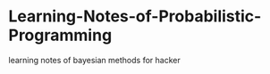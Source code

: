 Learning-Notes-of-Probabilistic-Programming
===========================================

learning notes of bayesian methods for hacker
